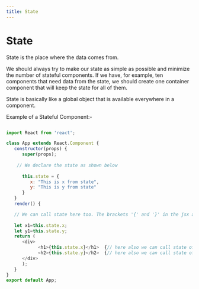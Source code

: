 ```yaml
---
title: State
---
```


# State

State is the place where the data comes from. 

We should always try to make our state as simple as possible and minimize the number of stateful components. If we have, for example, ten components that need data from the state, we should create one container component that will keep the state for all of them.

State is basically like a global object that is available everywhere in a component.

Example of a Stateful Component:-

```javascript

import React from 'react';

class App extends React.Component {
   constructor(props) {
      super(props);
      
    // We declare the state as shown below
    
      this.state = {                           
         x: "This is x from state",    
         y: "This is y from state"
      }
   }
   render() {

   // We can call state here too. The brackets '{' and '}' in the jsx are for saying that the content in them are js
   
   let x1=this.state.x;
   let y1=this.state.y;
   return (
      <div>
            <h1>{this.state.x}</h1>  {// here also we can call state of x}
            <h2>{this.state.y}</h2>  {// here also we can call state of y}
      </div>
      );
   }
}
export default App;
